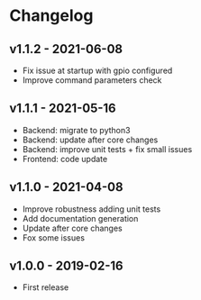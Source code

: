 # Changelog

## v1.1.2 - 2021-06-08

* Fix issue at startup with gpio configured
* Improve command parameters check

## v1.1.1 - 2021-05-16

* Backend: migrate to python3
* Backend: update after core changes
* Backend: improve unit tests + fix small issues
* Frontend: code update

## v1.1.0 - 2021-04-08

* Improve robustness adding unit tests
* Add documentation generation
* Update after core changes
* Fox some issues

## v1.0.0 - 2019-02-16

* First release

